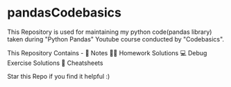 # pandasCodebasics
This Repository is used for maintaining my python code(pandas library) taken during "Python Pandas" Youtube course conducted by "Codebasics".

This Repository Contains - 📖 Notes 🧑‍💻 Homework Solutions 💻 Debug Exercise Solutions 📄 Cheatsheets

Star this Repo if you find it helpful :)
